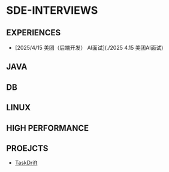 # SDE-INTERVIEWS

## EXPERIENCES

- [2025/4/15 美团（后端开发） AI面试](./2025 4.15 美团AI面试)

## JAVA

## DB

## LINUX

## HIGH PERFORMANCE

## PROEJCTS

- [TaskDrift](./TaskDrift.md)





